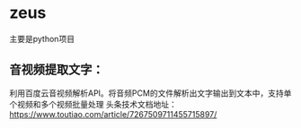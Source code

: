 # zeus
主要是python项目
## 音视频提取文字：
   利用百度云音视频解析API。将音频PCM的文件解析出文字输出到文本中，支持单个视频和多个视频批量处理
   头条技术文档地址：https://www.toutiao.com/article/7267509711455715897/
